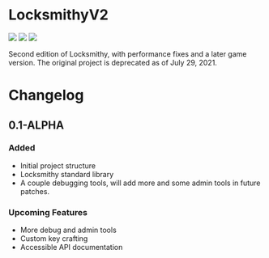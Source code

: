 # LocksmithyV2
<p style="display: block;">
<img src="https://img.shields.io/badge/MC-1.16.5-brightgreen.svg" />
<img src="https://img.shields.io/badge/Version-0.1--ALPHA-red.svg" />
<img src="https://travis-ci.com/MakotoMiyamoto/LocksmithyV2" />
</p>

Second edition of Locksmithy, with performance fixes and a later game version. The original project is deprecated as of July 29, 2021.

# Changelog

## 0.1-ALPHA
### Added
- Initial project structure
- Locksmithy standard library
- A couple debugging tools, will add more
and some admin tools in future patches.
  
### Upcoming Features
- More debug and admin tools
- Custom key crafting
- Accessible API documentation